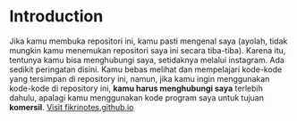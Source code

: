 # Introduction 
Jika kamu membuka repositori ini, kamu pasti mengenal saya (ayolah, tidak mungkin kamu menemukan repositori saya ini secara tiba-tiba). Karena itu, tentunya kamu bisa menghubungi saya, setidaknya melalui instagram. Ada sedikit peringatan disini. Kamu bebas melihat dan mempelajari kode-kode yang tersimpan di repository ini, namun, jika kamu ingin menggunakan kode-kode di repository ini, **kamu harus menghubungi saya** terlebih dahulu, apalagi kamu menggunakan kode program saya untuk tujuan **komersil**. 
<a href="https://fikrinotes.github.io">
Visit fikrinotes.github.io</a>
